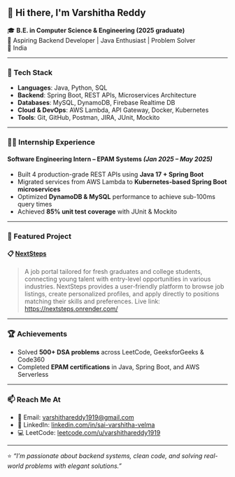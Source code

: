 ## 👋 Hi there, I'm Varshitha Reddy

🎓 **B.E. in Computer Science & Engineering (2025 graduate)**  
💼 Aspiring Backend Developer | Java Enthusiast | Problem Solver  
📍 India

---

### 🚀 Tech Stack
- **Languages**: Java, Python, SQL
- **Backend**: Spring Boot, REST APIs, Microservices Architecture
- **Databases**: MySQL, DynamoDB, Firebase Realtime DB
- **Cloud & DevOps**: AWS Lambda, API Gateway, Docker, Kubernetes
- **Tools**: Git, GitHub, Postman, JIRA, JUnit, Mockito

---

### 👨‍💻 Internship Experience
#### **Software Engineering Intern – EPAM Systems** *(Jan 2025 – May 2025)*
- Built 4 production-grade REST APIs using **Java 17 + Spring Boot**
- Migrated services from AWS Lambda to **Kubernetes-based Spring Boot microservices**
- Optimized **DynamoDB & MySQL** performance to achieve sub-100ms query times
- Achieved **85% unit test coverage** with JUnit & Mockito

---

### 📂 Featured Project
#### 📋 [NextSteps](https://github.com/VarshithaReddy0/NextSteps)
> A job portal tailored for fresh graduates and college students, connecting young talent with entry-level opportunities in various industries. NextSteps provides a user-friendly platform to browse job listings, create personalized profiles, and apply directly to positions matching their skills and preferences.
> Live link:
https://nextsteps.onrender.com/
---

### 🏆 Achievements
- Solved **500+ DSA problems** across LeetCode, GeeksforGeeks & Code360
- Completed **EPAM certifications** in Java, Spring Boot, and AWS Serverless

---

### 📫 Reach Me At
- 📧 Email: [varshithareddy1919@gmail.com](mailto:varshithareddy1919@gmail.com)
- 💼 LinkedIn: [linkedin.com/in/sai-varshitha-velma](https://linkedin.com/in/sai-varshitha-velma)
- 💻 LeetCode: [leetcode.com/u/varshithareddy1919](https://leetcode.com/u/varshithareddy1919/)

---

⭐ *“I’m passionate about backend systems, clean code, and solving real-world problems with elegant solutions.”*
